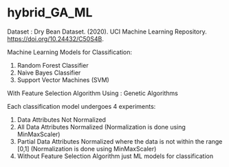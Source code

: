 # hybrid_GA_ML

Dataset : Dry Bean Dataset. (2020). UCI Machine Learning Repository. https://doi.org/10.24432/C50S4B. 

Machine Learning Models for Classification:
1. Random Forest Classifier
2. Naive Bayes Classifier
3. Support Vector Machines (SVM)

With Feature Selection Algorithm Using : Genetic Algorithms

Each classification model undergoes 4 experiments:
1. Data Attributes Not Normalized
2. All Data Attributes Normalized (Normalization is done using MinMaxScaler)
3. Partial Data Attributes Normalized where the data is not within the range [0,1] (Normalization is done using MinMaxScaler)
4. Without Feature Selection Algorithm just ML models for classification
